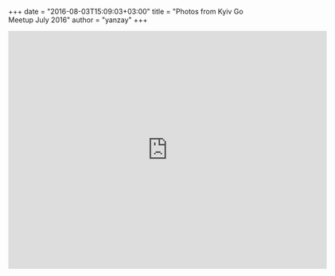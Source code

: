 +++
date = "2016-08-03T15:09:03+03:00"
title = "Photos from Kyiv Go Meetup July 2016"
author = "yanzay"
+++

<iframe width="640" height="480" src="https://www.flickr.com/photos/143663662@N06/albums/72157672029992105/player/" frameborder="0" allowfullscreen webkitallowfullscreen mozallowfullscreen oallowfullscreen msallowfullscreen></iframe>
